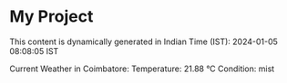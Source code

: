 # My Project

This content is dynamically generated in Indian Time (IST): 2024-01-05 08:08:05 IST


Current Weather in Coimbatore:
Temperature: 21.88 °C
Condition: mist
